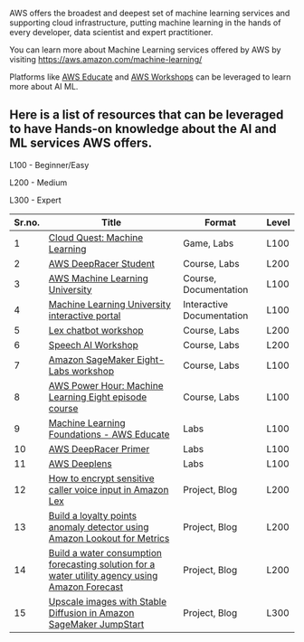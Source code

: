 AWS offers the broadest and deepest set of machine learning services and supporting cloud infrastructure, putting machine learning in the hands of every developer, data scientist and expert practitioner.

 You can learn more about Machine Learning services offered by AWS by visiting https://aws.amazon.com/machine-learning/

 Platforms like [AWS Educate](https://www.awseducate.com/) and [AWS Workshops](https://workshops.aws/) can be leveraged to learn more about AI ML. 

## Here is a list of resources that can be leveraged to have Hands-on knowledge about the AI and ML services AWS offers.

L100 - Beginner/Easy

L200 - Medium

L300 - Expert

| Sr.no. | Title                                                                                                                                                                                                                                                                                                     | Format                    | Level |
|--------|-----------------------------------------------------------------------------------------------------------------------------------------------------------------------------------------------------------------------------------------------------------------------------------------------------------|---------------------------|-------|
| 1      | [Cloud Quest: Machine Learning](https://explore.skillbuilder.aws/learn/course/11458/play/42651/play-cloud-quest-cloud-practitioner)                                                                                                                                                                       | Game, Labs                | L100  |
| 2      | [AWS DeepRacer Student](https://aws.amazon.com/deepracer/student/)                                                                                                                                                                                                                                        | Course, Labs              | L200  |
| 3      | [AWS Machine Learning University](https://github.com/aws-samples/aws-machine-learning-university-accelerated-nlp/?trk=el_a134p000006gNt0AAE&trkCampaign=Machine_Learning_University_NLP_github&sc_channel=el&sc_campaign=Machine_Learning_University_Webpage_NLP_github_CTA&sc_outcome=Product_Marketing) | Course, Documentation     | L100  |
| 4      | [Machine Learning University interactive portal](https://mlu-explain.github.io/)                                                                                                                                                                                                                          | Interactive Documentation | L100  |
| 5      | [Lex chatbot workshop](https://catalog.us-east-1.prod.workshops.aws/workshops/1340db0e-94bd-4014-93e9-dcc218b9d796/en-US)                                                                                                                                                                                 | Course, Labs              | L200  |
| 6      | [Speech AI Workshop ](https://catalog.us-east-1.prod.workshops.aws/workshops/acd49d39-dfcd-429a-83d6-d162b99b4c24/en-US)                                                                                                                                                                                  | Course, Labs              | L200  |
| 7      | [Amazon SageMaker Eight-Labs workshop ](https://catalog.us-east-1.prod.workshops.aws/workshops/80ba0ea5-7cf9-4b8c-9d3f-1cd988b6c071/en-US)                                                                                                                                                                | Course, Labs              | L100  |
| 8      | [AWS Power Hour: Machine Learning Eight episode course ](https://pages.awscloud.com/global-traincert-twitch-power-hour-machine-learning.html)                                                                                                                                                             | Course, Labs              | L100  |
| 9      | [Machine Learning Foundations - AWS Educate](https://awseducate.instructure.com/courses/756)                                                                                                                                                                                                              | Labs                      | L100  |
| 10     | [AWS DeepRacer Primer](https://awseducate.instructure.com/courses/750)                                                                                                                                                                                                                                    | Labs                      | L100  |
| 11     | [AWS Deeplens](https://awseducate.instructure.com/courses/208)                                                                                                                                                                                                                                            | Labs                      | L100  |
| 12     | [How to encrypt sensitive caller voice input in Amazon Lex](https://aws.amazon.com/blogs/security/how-to-encrypt-sensitive-caller-authentication-voice-input-in-amazon-lex/)                                                                                                                              | Project, Blog             | L200  |
| 13     | [Build a loyalty points anomaly detector using Amazon Lookout for Metrics](https://aws.amazon.com/blogs/machine-learning/build-a-loyalty-points-anomaly-detector-using-amazon-lookout-for-metrics/)                                                                                                       | Project, Blog             | L200  |
| 14     | [Build a water consumption forecasting solution for a water utility agency using Amazon Forecast](https://aws.amazon.com/blogs/machine-learning/build-a-water-consumption-forecasting-solution-for-a-water-utility-agency-using-amazon-forecast/)                                                         | Project, Blog             | L200  |
| 15     | [Upscale images with Stable Diffusion in Amazon SageMaker JumpStart](https://aws.amazon.com/blogs/machine-learning/upscale-images-with-stable-diffusion-in-amazon-sagemaker-jumpstart/)                                                                                                                   | Project, Blog             | L300  |